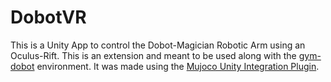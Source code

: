 # DobotVR
This is a Unity App to control the Dobot-Magician Robotic Arm using an Oculus-Rift.
This is an extension and meant to be used along with the [gym-dobot](https://github.com/WarrG3X/gym-dobot) environment.
It was made using the [Mujoco Unity Integration Plugin](http://www.mujoco.org/book/unity.html).

